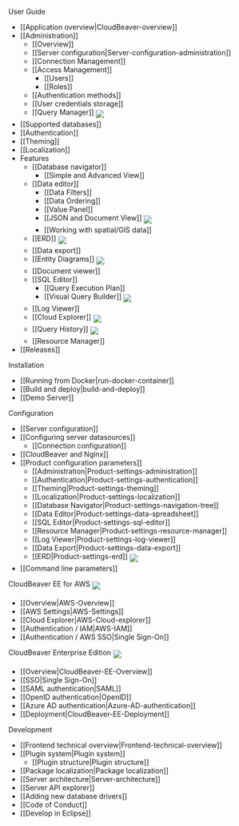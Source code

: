 User Guide  

- [[Application overview|CloudBeaver-overview]]
- [[Administration]]
   - [[Overview]]
   - [[Server configuration|Server-configuration-administration]]
   - [[Connection Management]]
   - [[Access Management]]
     - [[Users]]
     - [[Roles]]
   - [[Authentication methods]]
   - [[User credentials storage]]
   - [[Query Manager]] <img src="https://github.com/dbeaver/cloudbeaver/wiki/images/commercial.png" align="top" vspace="4"/>
- [[Supported databases]]
- [[Authentication]]
- [[Theming]]
- [[Localization]]
- Features
   - [[Database navigator]]
     - [[Simple and Advanced View]]
   - [[Data editor]]
     - [[Data Filters]]
     - [[Data Ordering]]
     - [[Value Panel]]
     - [[JSON and Document View]] <img src="https://github.com/dbeaver/cloudbeaver/wiki/images/commercial.png" align="top" vspace="4"/>
     - [[Working with spatial/GIS data]]
   - [[ERD]] <img src="https://github.com/dbeaver/cloudbeaver/wiki/images/commercial.png" align="top" vspace="4"/>
   - [[Data export]]
   - [[Entity Diagrams]] <img src="https://github.com/dbeaver/cloudbeaver/wiki/images/commercial.png" align="top" vspace="4"/>
   - [[Document viewer]]
   - [[SQL Editor]]
     - [[Query Execution Plan]]
     - [[Visual Query Builder]] <img src="https://github.com/dbeaver/cloudbeaver/wiki/images/commercial.png" align="top" vspace="4"/>
   - [[Log Viewer]]
   - [[Cloud Explorer]] <img src="https://github.com/dbeaver/cloudbeaver/wiki/images/commercial.png" align="top" vspace="4"/>
   - [[Query History]] <img src="https://github.com/dbeaver/cloudbeaver/wiki/images/commercial.png" align="top" vspace="4"/>
   - [[Resource Manager]]
- [[Releases]] <!-- CMD:SKIP -->

Installation  

- [[Running from Docker|run-docker-container]]
- [[Build and deploy|build-and-deploy]]
- [[Demo Server]]

Configuration   

- [[Server configuration]]
- [[Configuring server datasources]]
   - [[Connection configuration]] 
- [[CloudBeaver and Nginx]]
- [[Product configuration parameters]]
   - [[Administration|Product-settings-administration]]
   - [[Authentication|Product-settings-authentication]]
   - [[Theming|Product-settings-theming]]
   - [[Localization|Product-settings-localization]]
   - [[Database Navigator|Product-settings-navigation-tree]]
   - [[Data Editor|Product-settings-data-spreadsheet]]
   - [[SQL Editor|Product-settings-sql-editor]]
   - [[Resource Manager|Product-settings-resource-manager]]
   - [[Log Viewer|Product-settings-log-viewer]]
   - [[Data Export|Product-settings-data-export]]
   - [[ERD|Product-settings-erd]] <img src="https://github.com/dbeaver/cloudbeaver/wiki/images/commercial.png" align="top" vspace="4"/>
- [[Command line parameters]]

CloudBeaver EE for AWS <img src="https://github.com/dbeaver/cloudbeaver/wiki/images/commercial.png" align="top" vspace="4"/>
- [[Overview|AWS-Overview]]
- [[AWS Settings|AWS-Settings]]
- [[Cloud Explorer|AWS-Cloud-explorer]]
- [[Authentication / IAM|AWS-IAM]]
- [[Authentication / AWS SSO|Single Sign-On]]

CloudBeaver Enterprise Edition <img src="https://github.com/dbeaver/cloudbeaver/wiki/images/commercial.png" align="top" vspace="4"/>
- [[Overview|CloudBeaver-EE-Overview]]
- [[SSO|Single Sign-On]]
- [[SAML authentication|SAML]]
- [[OpenID authentication|OpenID]]
- [[Azure AD authentication|Azure-AD-authentication]]
- [[Deployment|CloudBeaver-EE-Deployment]]

Development <!--CMD:SKIP-->

- [[Frontend technical overview|Frontend-technical-overview]] <!--CMD:SKIP-->
- [[Plugin system|Plugin system]] <!--CMD:SKIP-->
  - [[Plugin structure|Plugin structure]] <!--CMD:SKIP-->
- [[Package localization|Package localization]] <!--CMD:SKIP-->
- [[Server architecture|Server-architecture]] <!--CMD:SKIP-->
- [[Server API explorer]] <!--CMD:SKIP-->
- [[Adding new database drivers]] <!--CMD:SKIP-->
- [[Code of Conduct]] <!--CMD:SKIP-->
- [[Develop in Eclipse]] <!--CMD:SKIP-->
